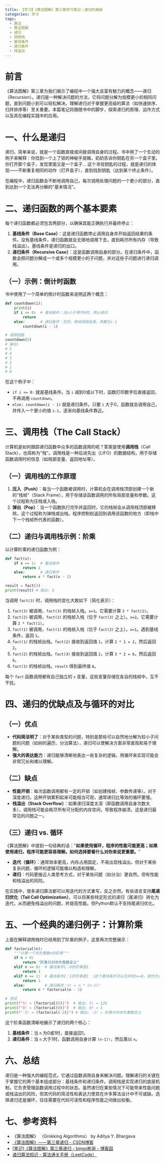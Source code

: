 ```yaml
---
title: 【学习】《算法图解》第三章学习笔记：递归的奥秘
categories: 学习
tags:
  - 算法
  - 算法图解
  - 递归
  - 调用栈
  - 基线条件
  - 递归条件
  - 栈溢出
---
```


# 前言

《算法图解》第三章为我们揭示了编程中一个强大且富有魅力的概念——递归（Recursion）。递归是一种解决问题的方法，它将问题分解为规模更小的相同问题，直到问题小到可以轻松解决。理解递归对于掌握更高级的算法（如快速排序、归并排序等）至关重要。本篇笔记将跟随书中的脚步，探索递归的原理、运作方式以及其在编程实践中的应用。

# 一、什么是递归

递归，简单来说，就是一个函数直接或间接调用自身的过程。书中用了一个生动的例子来解释：你找到一个上了锁的神秘手提箱，奶奶告诉你钥匙在另一个盒子里。你打开那个盒子，发现里面又是一个盒子... 这个寻找钥匙的过程，就是递归的体现——不断重复相同的动作（打开盒子），直到找到钥匙（达到某个终止条件）。

在编程中，递归函数会不断地调用自己，每次调用处理问题的一个更小的部分，直到达到一个无法再分解的"基本情况"。

# 二、递归函数的两个基本要素

每个递归函数都必须包含两部分，以确保其能正确执行并最终停止：

1.  **基线条件（Base Case）**：这是递归函数停止调用自身并开始返回结果的条件。没有基线条件，递归函数就会无限地调用下去，直到耗尽所有内存（导致栈溢出）。基线条件是递归的出口。
2.  **递归条件（Recursive Case）**：这是函数调用自身的部分。在递归条件中，函数会把问题分解成一个或多个规模更小的子问题，并对这些子问题进行递归调用。

## （一）示例：倒计时函数

书中使用了一个简单的倒计时函数来说明这两个概念：

```python
def countdown(i):
    print(i)
    if i <= 0:  # 基线条件：当i小于等于0时，停止递归
        return
    else:       # 递归条件：否则，继续调用自身，参数为i-1
        countdown(i - 1)

# 调用函数
countdown(5)
# 输出:
# 5
# 4
# 3
# 2
# 1
# 0
```

在这个例子中：
*   `if i <= 0:` 就是基线条件。当 `i` 减到0或以下时，函数打印数字后直接返回，不再调用 `countdown`。
*   `else: countdown(i - 1)` 就是递归条件。只要 `i` 大于0，函数就会调用自己，并传入一个更小的值 `i-1`，逐渐向基线条件靠近。

# 三、调用栈（The Call Stack）

计算机是如何跟踪递归函数中众多的函数调用的呢？答案是使用**调用栈**（Call Stack），也简称为"栈"。调用栈是一种后进先出（LIFO）的数据结构，用于存储函数调用时的信息（如局部变量、返回地址等）。

## （一）调用栈的工作原理

1.  **压入（Push）**：每当一个函数被调用时，计算机会在调用栈顶部创建一个新的"栈帧"（Stack Frame），用于存储该函数调用的所有局部变量和参数。这个过程称为压栈或入栈。
2.  **弹出（Pop）**：当一个函数执行完毕并返回时，它的栈帧会从调用栈顶部被移除。这个过程称为弹栈或出栈。程序控制权返回到调用该函数的地方（即栈中下一个栈帧所代表的函数）。

## （二）递归与调用栈示例：阶乘

以计算阶乘的递归函数为例：

```python
def fact(x):
    if x == 1:  # 基线条件
        return 1
    else:       # 递归条件
        return x * fact(x - 1)

result = fact(3)
print(result) # 输出: 6
```

当调用 `fact(3)` 时，调用栈的变化大致如下（简化表示）：

1.  `fact(3)` 被调用，`fact(3)` 的栈帧入栈。`x=3`。它需要计算 `3 * fact(2)`。
2.  `fact(2)` 被调用，`fact(2)` 的栈帧入栈（位于 `fact(3)` 之上）。`x=2`。它需要计算 `2 * fact(1)`。
3.  `fact(1)` 被调用，`fact(1)` 的栈帧入栈（位于 `fact(2)` 之上）。`x=1`。遇到基线条件，返回 `1`。
4.  `fact(1)` 的栈帧出栈。`fact(2)` 接收到返回值 `1`，计算 `2 * 1 = 2`，然后返回 `2`。
5.  `fact(2)` 的栈帧出栈。`fact(3)` 接收到返回值 `2`，计算 `3 * 2 = 6`，然后返回 `6`。
6.  `fact(3)` 的栈帧出栈。`result` 得到最终值 `6`。

每个 `fact` 函数调用都有自己独立的 `x` 变量，这些变量存储在各自的栈帧中，互不干扰。

# 四、递归的优缺点及与循环的对比

## （一）优点

*   **代码简洁明了**：对于某些类型的问题，特别是那些可以自然地分解为较小子问题的问题（如树的遍历、分治算法），递归可以使解决方案非常直观和易于理解。
*   **强大的表达能力**：递归能够清晰地表达一些复杂的逻辑，用循环来实现可能会非常冗长和难以理解。

## （二）缺点

*   **性能开销**：每次函数调用都有一定的开销（如创建栈帧、参数传递等）。对于深度递归，这种开销累积起来可能相当可观，通常递归比等效的循环要慢。
*   **栈溢出（Stack Overflow）**：如果递归深度太深（即函数调用自身次数太多），调用栈可能会耗尽所有可分配的内存空间，导致程序崩溃。这是递归最常见的问题之一。

## （三）递归 vs. 循环

《算法图解》中提到一句经典的话："**如果使用循环，程序的性能可能更高；如果使用递归，程序可能更容易理解。如何选择要看什么对你来说更重要。**"

*   **迭代（循环）**：通常效率更高，内存占用固定，不易出现栈溢出。但对于某些复杂问题，循环的逻辑可能难以构造和理解。
*   **递归**：代码更接近人类思考方式，对于某些问题（如分治）更自然。但有性能和栈溢出的风险。

在实践中，很多递归算法都可以用迭代的方式重写，反之亦然。有些语言支持**尾递归优化（Tail Call Optimization）**，可以将某些特定形式的递归（尾递归）转化为迭代，从而避免栈溢出的问题，并提高性能。但Python默认不支持尾递归优化。

# 五、一个经典的递归例子：计算阶乘

上面在解释调用栈时已经用到了阶乘的例子，这里再次完整展示：

```python
def factorial(n):
    """计算一个非负整数n的阶乘"""
    if n < 0:
        return "阶乘只对非负整数定义"
    elif n == 0:  # 基线条件1：0的阶乘是1
        return 1
    elif n == 1:  # 基线条件2：1的阶乘是1 （这个基线条件可以合并到n==0，或作为主要基线）
        return 1
    else:         # 递归条件：n! = n * (n-1)!
        return n * factorial(n - 1)

# 测试
print(f"5! = {factorial(5)}")  # 输出: 5! = 120
print(f"0! = {factorial(0)}")  # 输出: 0! = 1
print(f"-2! = {factorial(-2)}") # 输出: -2! = 阶乘只对非负整数定义
```

这个阶乘函数清晰地展示了递归的两个核心：
1.  **基线条件**：当 `n` 为0或1时，直接返回1。
2.  **递归条件**：当 `n` 大于1时，函数调用自身计算 `(n-1)!`，然后乘以 `n`。

# 六、总结

递归是一种强大的编程范式，它通过函数调用自身来解决问题。理解递归的关键在于掌握它的两个基本组成部分：基线条件和递归条件。调用栈是实现递归的底层机制，它负责管理函数调用过程中的状态。虽然递归在某些情况下可能带来性能问题或栈溢出的风险，但其代码的简洁性和表达力使其在许多算法设计中不可或缺。选择递归还是循环，往往需要在代码可读性和程序性能之间做出权衡。

# 七、参考资料

-   《算法图解》 （Grokking Algorithms） by Aditya Y. Bhargava
-   [《算法图解》——第三章递归 - CSDN博客](https://blog.csdn.net/qq_41010142/article/details/80042671)
-   [[笔记]《算法图解》第三章递归 - bingo彬哥 - 博客园](https://www.cnblogs.com/everfight/p/grokking_algorithms_note_3.html)
-   [递归算法知识 - 算法通关手册（LeetCode）](https://algo.itcharge.cn/09.Algorithm-Base/02.Recursive-Algorithm/01.Recursive-Algorithm/) 